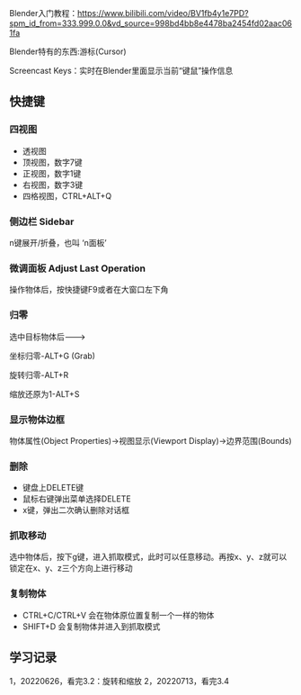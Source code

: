 Blender入门教程：https://www.bilibili.com/video/BV1fb4y1e7PD?spm_id_from=333.999.0.0&vd_source=998bd4bb8e4478ba2454fd02aac061fa


Blender特有的东西:游标(Cursor)

Screencast Keys：实时在Blender里面显示当前“键鼠”操作信息
## 快捷键
### 四视图
- 透视图
- 顶视图，数字7键
- 正视图，数字1键
- 右视图，数字3键
- 四格视图，CTRL+ALT+Q

### 侧边栏 Sidebar
n键展开/折叠，也叫 ‘n面板’

### 微调面板 Adjust Last Operation
操作物体后，按快捷键F9或者在大窗口左下角

### 归零
选中目标物体后--->

坐标归零-ALT+G (Grab)

旋转归零-ALT+R

缩放还原为1-ALT+S


### 显示物体边框
物体属性(Object Properties)->视图显示(Viewport Display)->边界范围(Bounds)

### 删除
- 键盘上DELETE键
- 鼠标右键弹出菜单选择DELETE
- x键，弹出二次确认删除对话框

### 抓取移动
选中物体后，按下g键，进入抓取模式，此时可以任意移动。再按x、y、z就可以锁定在x、y、z三个方向上进行移动

### 复制物体
- CTRL+C/CTRL+V 会在物体原位置复制一个一样的物体
- SHIFT+D 会复制物体并进入到抓取模式

## 学习记录
1，20220626，看完3.2：旋转和缩放
2，20220713，看完3.4